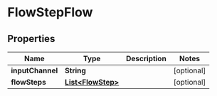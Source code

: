 

# FlowStepFlow


## Properties

| Name | Type | Description | Notes |
|------------ | ------------- | ------------- | -------------|
|**inputChannel** | **String** |  |  [optional] |
|**flowSteps** | [**List&lt;FlowStep&gt;**](FlowStep.md) |  |  [optional] |



